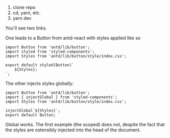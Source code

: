 1. clone repo
2. cd, yarn, etc.
3. yarn dev

You'll see two links.

One leads to a Button from antd-react with styles applied like so
```
import Button from 'antd/lib/button';
import styled from 'styled-components';
import Styles from 'antd/lib/button/style/index.css';

export default styled(Button)`
    ${Styles};
`;
```


The other injects styles globally:

```
import Button from 'antd/lib/button';
import { injectGlobal } from 'styled-components';
import Styles from 'antd/lib/button/style/index.css';

injectGlobal`${Styles}`;
export default Button;
```


Global works. The first example (the scoped) does not, despite the fact that the styles are ostensibly injected into the head of the document. 